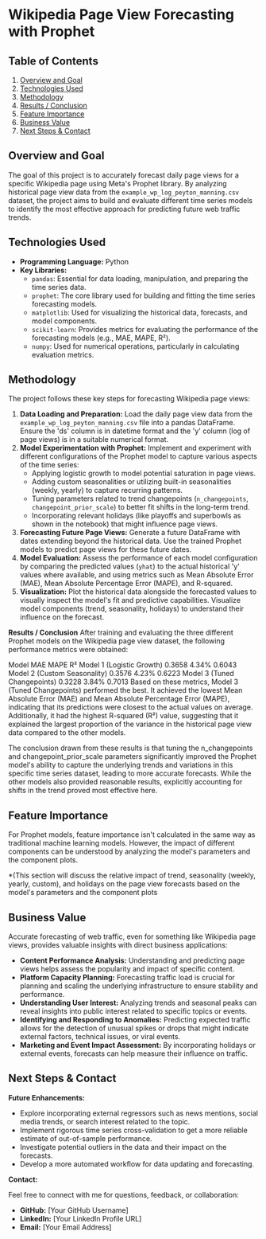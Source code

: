 # Wikipedia Page View Forecasting with Prophet

## Table of Contents

1.  [Overview and Goal](#overview-and-goal)
2.  [Technologies Used](#technologies-used)
3.  [Methodology](#methodology)
4.  [Results / Conclusion](#results--conclusion)
5.  [Feature Importance](#feature-importance)
6.  [Business Value](#business-value)
7.  [Next Steps & Contact](#next-steps--contact)

## Overview and Goal

The goal of this project is to accurately forecast daily page views for a specific Wikipedia page using Meta's Prophet library. By analyzing historical page view data from the `example_wp_log_peyton_manning.csv` dataset, the project aims to build and evaluate different time series models to identify the most effective approach for predicting future web traffic trends.

## Technologies Used

*   **Programming Language:** Python
*   **Key Libraries:**
    *   `pandas`: Essential for data loading, manipulation, and preparing the time series data.
    *   `prophet`: The core library used for building and fitting the time series forecasting models.
    *   `matplotlib`: Used for visualizing the historical data, forecasts, and model components.
    *   `scikit-learn`: Provides metrics for evaluating the performance of the forecasting models (e.g., MAE, MAPE, R²).
    *   `numpy`: Used for numerical operations, particularly in calculating evaluation metrics.

## Methodology

The project follows these key steps for forecasting Wikipedia page views:

1.  **Data Loading and Preparation:** Load the daily page view data from the `example_wp_log_peyton_manning.csv` file into a pandas DataFrame. Ensure the 'ds' column is in datetime format and the 'y' column (log of page views) is in a suitable numerical format.
2.  **Model Experimentation with Prophet:** Implement and experiment with different configurations of the Prophet model to capture various aspects of the time series:
    *   Applying logistic growth to model potential saturation in page views.
    *   Adding custom seasonalities or utilizing built-in seasonalities (weekly, yearly) to capture recurring patterns.
    *   Tuning parameters related to trend changepoints (`n_changepoints`, `changepoint_prior_scale`) to better fit shifts in the long-term trend.
    *   Incorporating relevant holidays (like playoffs and superbowls as shown in the notebook) that might influence page views.
3.  **Forecasting Future Page Views:** Generate a future DataFrame with dates extending beyond the historical data. Use the trained Prophet models to predict page views for these future dates.
4.  **Model Evaluation:** Assess the performance of each model configuration by comparing the predicted values (`yhat`) to the actual historical 'y' values where available, and using metrics such as Mean Absolute Error (MAE), Mean Absolute Percentage Error (MAPE), and R-squared.
5.  **Visualization:** Plot the historical data alongside the forecasted values to visually inspect the model's fit and predictive capabilities. Visualize model components (trend, seasonality, holidays) to understand their influence on the forecast.

**Results / Conclusion**
After training and evaluating the three different Prophet models on the Wikipedia page view dataset, the following performance metrics were obtained:

Model	MAE	MAPE	R²
Model 1 (Logistic Growth)	0.3658	4.34%	0.6043
Model 2 (Custom Seasonality)	0.3576	4.23%	0.6223
Model 3 (Tuned Changepoints)	0.3228	3.84%	0.7013
Based on these metrics, Model 3 (Tuned Changepoints) performed the best. It achieved the lowest Mean Absolute Error (MAE) and Mean Absolute Percentage Error (MAPE), indicating that its predictions were closest to the actual values on average. Additionally, it had the highest R-squared (R²) value, suggesting that it explained the largest proportion of the variance in the historical page view data compared to the other models.

The conclusion drawn from these results is that tuning the n_changepoints and changepoint_prior_scale parameters significantly improved the Prophet model's ability to capture the underlying trends and variations in this specific time series dataset, leading to more accurate forecasts. While the other models also provided reasonable results, explicitly accounting for shifts in the trend proved most effective here.
## Feature Importance

For Prophet models, feature importance isn't calculated in the same way as traditional machine learning models. However, the impact of different components can be understood by analyzing the model's parameters and the component plots.

*(This section will discuss the relative impact of trend, seasonality (weekly, yearly, custom), and holidays on the page view forecasts based on the model's parameters and the component plots
## Business Value

Accurate forecasting of web traffic, even for something like Wikipedia page views, provides valuable insights with direct business applications:

*   **Content Performance Analysis:** Understanding and predicting page views helps assess the popularity and impact of specific content.
*   **Platform Capacity Planning:** Forecasting traffic load is crucial for planning and scaling the underlying infrastructure to ensure stability and performance.
*   **Understanding User Interest:** Analyzing trends and seasonal peaks can reveal insights into public interest related to specific topics or events.
*   **Identifying and Responding to Anomalies:** Predicting expected traffic allows for the detection of unusual spikes or drops that might indicate external factors, technical issues, or viral events.
*   **Marketing and Event Impact Assessment:** By incorporating holidays or external events, forecasts can help measure their influence on traffic.

## Next Steps & Contact

**Future Enhancements:**

*   Explore incorporating external regressors such as news mentions, social media trends, or search interest related to the topic.
*   Implement rigorous time series cross-validation to get a more reliable estimate of out-of-sample performance.
*   Investigate potential outliers in the data and their impact on the forecasts.
*   Develop a more automated workflow for data updating and forecasting.

**Contact:**

Feel free to connect with me for questions, feedback, or collaboration:

*   **GitHub:** [Your GitHub Username]
*   **LinkedIn:** [Your LinkedIn Profile URL]
*   **Email:** [Your Email Address]
